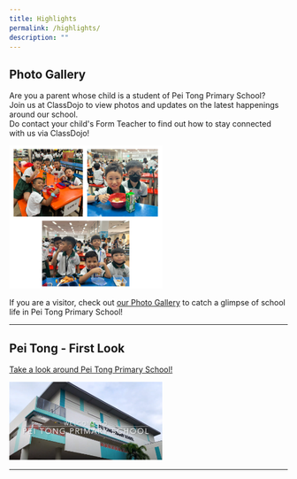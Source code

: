 ```yaml
---
title: Highlights
permalink: /highlights/
description: ""
---
```

## Photo Gallery
Are you a parent whose child is a student of Pei Tong Primary School?  
Join us at ClassDojo to view photos and updates on the latest happenings around our school.  
Do contact your child's Form Teacher to find out how to stay connected with us via ClassDojo!  

<img src="/images/Highlights/ca4c37eb0_5002.png"  
     style="width:55%">

If you are a visitor, check out [our Photo Gallery](https://staging.dnwkm7pl2hkf8.amplifyapp.com/our-gallery/photo-gallery) to catch a glimpse of school life in Pei Tong Primary School!

----
## Pei Tong - First Look
[Take a look around Pei Tong Primary School!](https://youtu.be/Don7ZQ-2gwI)

<img src="/images/Highlights/2587140f0_4859.png"  
     style="width:55%">

----

